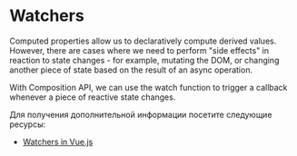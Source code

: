 # Watchers

Computed properties allow us to declaratively compute derived values. However, there are cases where we need to perform "side effects" in reaction to state changes - for example, mutating the DOM, or changing another piece of state based on the result of an async operation.

With Composition API, we can use the watch function to trigger a callback whenever a piece of reactive state changes.

Для получения дополнительной информации посетите следующие ресурсы:

- [Watchers in Vue.js](https://vuejs.org/guide/essentials/watchers.html)

